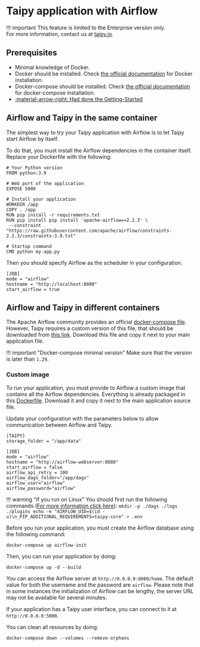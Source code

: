 # Taipy application with Airflow

!!! important
    This feature is limited to the Enterprise version only. <br>
    For more information, contact us at [taipy.io](https://www.taipy.io).

## Prerequisites

- Minimal knowledge of Docker.
- Docker should be installed. Check [the official documentation](https://docs.docker.com/engine/install/) for Docker
  installation.
- Docker-compose should be installed. Check [the official documentation](https://docs.docker.com/compose/install/)
  for docker-compose installation.
- [:material-arrow-right: Had done the Getting-Started](standalone.md)

## Airflow and Taipy in the same container

The simplest way to try your Taipy application with Airflow is to let Taipy start Airflow by itself.

To do that, you must install the Airflow dependencies in the container itself.
Replace your Dockerfile with the following:
```
# Your Python version
FROM python:3.9

# Web port of the application
EXPOSE 5000

# Install your application
WORKDIR /app
COPY . /app
RUN pip install -r requirements.txt
RUN pip install pip install 'apache-airflow==2.2.3' \
 --constraint "https://raw.githubusercontent.com/apache/airflow/constraints-2.2.3/constraints-3.9.txt"

# Startup command
CMD python my-app.py
```

Then you should specify Airflow as the scheduler in your configuration.
```
[JOB]
mode = "airflow"
hostname = "http://localhost:8080"
start_airflow = true
```

## Airflow and Taipy in different containers

The Apache Airflow community provides an official
[docker-compose file](https://airflow.apache.org/docs/apache-airflow/stable/start/docker.html). However, Taipy requires
a custom version of this file, that should be downloaded from [this link](docker-compose.yml.md). Download this file
and copy it next to your main application file.

!!! important "Docker-compose minimal version"
    Make sure that the version is later than `1.29`.

### Custom image

To run your application, you must provide to Airflow a custom image that contains all the Airflow dependencies.
Everything is already packaged in this [Dockerfile](Dockerfile.md). Download it and copy it next to the main
application source file.

Update your configuration with the parameters below to allow communication between Airflow and Taipy.
```
[TAIPY]
storage_folder = "/app/data"

[JOB]
mode = "airflow"
hostname = "http://airflow-webserver:8080"
start_airflow = false
airflow_api_retry = 100
airflow_dags_folder="/app/dags"
airflow_user="airflow"
airflow_password="airflow"
```

!!! warning "If you run on Linux"
    You should first run the following commands ([For more information click here](https://airflow.apache.org/docs/apache-airflow/stable/start/docker.html#setting-the-right-airflow-user)):
    ```
    mkdir -p ./dags ./logs ./plugins
    echo -e "AIRFLOW_UID=$(id -u)\n_PIP_ADDITIONAL_REQUIREMENTS=taipy-core" > .env
    ```


Before you run your application, you must create the Airflow database using the following command:
```
docker-compose up airflow-init
```
Then, you can run your application by doing:
```
docker-compose up -d --build
```

You can access the Airflow server at `http://0.0.0.0:8080/home`. The default value for both the username and the
password are `airflow`. Please note that in some instances the initialization of Airflow can be lengthy, the server
URL may not be available for several minutes.

If your application has a Taipy user interface, you can connect to it at `http://0.0.0.0:5000`.

You can clean all resources by doing:
```
docker-compose down --volumes --remove-orphans
```
